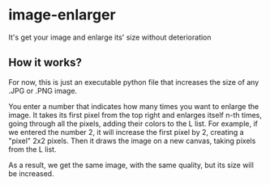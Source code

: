 # image-enlarger
It's get your image and enlarge its' size without deterioration

## How it works?
For now, this is just an executable python file that increases the size of any .JPG or .PNG image.

You enter a number that indicates how many times you want to enlarge the image. It takes its first pixel from the top right and enlarges itself n-th times, going through all the pixels, adding their colors to the L list. For example, if we entered the number 2, it will increase the first pixel by 2, creating a "pixel" 2x2 pixels. Then it draws the image on a new canvas, taking pixels from the L list.

As a result, we get the same image, with the same quality, but its size will be increased.
